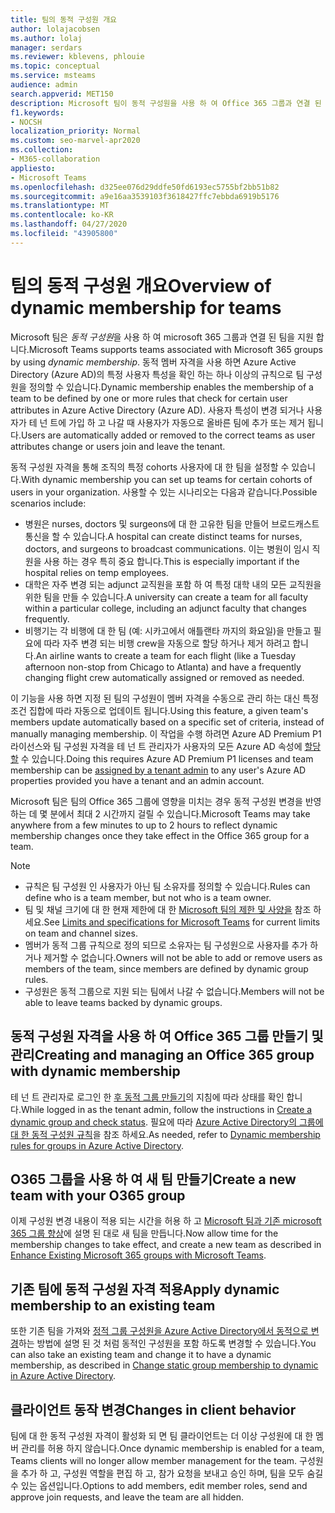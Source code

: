 ```yaml
---
title: 팀의 동적 구성원 개요
author: lolajacobsen
ms.author: lolaj
manager: serdars
ms.reviewer: kblevens, phlouie
ms.topic: conceptual
ms.service: msteams
audience: admin
search.appverid: MET150
description: Microsoft 팀이 동적 구성원을 사용 하 여 Office 365 그룹과 연결 된 팀을 지 원하는 방법을 알아봅니다.
f1.keywords:
- NOCSH
localization_priority: Normal
ms.custom: seo-marvel-apr2020
ms.collection:
- M365-collaboration
appliesto:
- Microsoft Teams
ms.openlocfilehash: d325ee076d29ddfe50fd6193ec5755bf2bb51b82
ms.sourcegitcommit: a9e16aa3539103f3618427ffc7ebbda6919b5176
ms.translationtype: MT
ms.contentlocale: ko-KR
ms.lasthandoff: 04/27/2020
ms.locfileid: "43905800"
---
```

# <a name="overview-of-dynamic-membership-for-teams"></a><span data-ttu-id="1b281-103">팀의 동적 구성원 개요</span><span class="sxs-lookup"><span data-stu-id="1b281-103">Overview of dynamic membership for teams</span></span>

<span data-ttu-id="1b281-104">Microsoft 팀은 *동적 구성원*을 사용 하 여 microsoft 365 그룹과 연결 된 팀을 지원 합니다.</span><span class="sxs-lookup"><span data-stu-id="1b281-104">Microsoft Teams supports teams associated with Microsoft 365 groups by using *dynamic membership*.</span></span> <span data-ttu-id="1b281-105">동적 멤버 자격을 사용 하면 Azure Active Directory (Azure AD)의 특정 사용자 특성을 확인 하는 하나 이상의 규칙으로 팀 구성원을 정의할 수 있습니다.</span><span class="sxs-lookup"><span data-stu-id="1b281-105">Dynamic membership enables the membership of a team to be defined by one or more rules that check for certain user attributes in Azure Active Directory (Azure AD).</span></span> <span data-ttu-id="1b281-106">사용자 특성이 변경 되거나 사용자가 테 넌 트에 가입 하 고 나갈 때 사용자가 자동으로 올바른 팀에 추가 또는 제거 됩니다.</span><span class="sxs-lookup"><span data-stu-id="1b281-106">Users are automatically added or removed to the correct teams as user attributes change or users join and leave the tenant.</span></span>

<span data-ttu-id="1b281-107">동적 구성원 자격을 통해 조직의 특정 cohorts 사용자에 대 한 팀을 설정할 수 있습니다.</span><span class="sxs-lookup"><span data-stu-id="1b281-107">With dynamic membership you can set up teams for certain cohorts of users in your organization.</span></span> <span data-ttu-id="1b281-108">사용할 수 있는 시나리오는 다음과 같습니다.</span><span class="sxs-lookup"><span data-stu-id="1b281-108">Possible scenarios include:</span></span>
- <span data-ttu-id="1b281-109">병원은 nurses, doctors 및 surgeons에 대 한 고유한 팀을 만들어 브로드캐스트 통신을 할 수 있습니다.</span><span class="sxs-lookup"><span data-stu-id="1b281-109">A hospital can create distinct teams for nurses, doctors, and surgeons to broadcast communications.</span></span> <span data-ttu-id="1b281-110">이는 병원이 임시 직원을 사용 하는 경우 특히 중요 합니다.</span><span class="sxs-lookup"><span data-stu-id="1b281-110">This is especially important if the hospital relies on temp employees.</span></span>
- <span data-ttu-id="1b281-111">대학은 자주 변경 되는 adjunct 교직원을 포함 하 여 특정 대학 내의 모든 교직원을 위한 팀을 만들 수 있습니다.</span><span class="sxs-lookup"><span data-stu-id="1b281-111">A university can create a team for all faculty within a particular college, including an adjunct faculty that changes frequently.</span></span>
- <span data-ttu-id="1b281-112">비행기는 각 비행에 대 한 팀 (예: 시카고에서 애틀랜타 까지의 화요일)을 만들고 필요에 따라 자주 변경 되는 비행 crew을 자동으로 할당 하거나 제거 하려고 합니다.</span><span class="sxs-lookup"><span data-stu-id="1b281-112">An airline wants to create a team for each flight (like a Tuesday afternoon non-stop from Chicago to Atlanta) and have a frequently changing flight crew automatically assigned or removed as needed.</span></span>

<span data-ttu-id="1b281-113">이 기능을 사용 하면 지정 된 팀의 구성원이 멤버 자격을 수동으로 관리 하는 대신 특정 조건 집합에 따라 자동으로 업데이트 됩니다.</span><span class="sxs-lookup"><span data-stu-id="1b281-113">Using this feature, a given team's members update automatically based on a specific set of criteria, instead of manually managing membership.</span></span> <span data-ttu-id="1b281-114">이 작업을 수행 하려면 Azure AD Premium P1 라이선스와 팀 구성원 자격을 테 넌 트 관리자가 사용자의 모든 Azure AD 속성에 [할당할](https://docs.microsoft.com/azure/active-directory/users-groups-roles/groups-dynamic-membership) 수 있습니다.</span><span class="sxs-lookup"><span data-stu-id="1b281-114">Doing this requires Azure AD Premium P1 licenses and team membership can be [assigned by a tenant admin](https://docs.microsoft.com/azure/active-directory/users-groups-roles/groups-dynamic-membership) to any user's Azure AD properties provided you have a tenant and an admin account.</span></span>

<span data-ttu-id="1b281-115">Microsoft 팀은 팀의 Office 365 그룹에 영향을 미치는 경우 동적 구성원 변경을 반영 하는 데 몇 분에서 최대 2 시간까지 걸릴 수 있습니다.</span><span class="sxs-lookup"><span data-stu-id="1b281-115">Microsoft Teams may take anywhere from a few minutes to up to 2 hours to reflect dynamic membership changes once they take effect in the Office 365 group for a team.</span></span>

> [!NOTE]
> - <span data-ttu-id="1b281-116">규칙은 팀 구성원 인 사용자가 아닌 팀 소유자를 정의할 수 있습니다.</span><span class="sxs-lookup"><span data-stu-id="1b281-116">Rules can define who is a team member, but not who is a team owner.</span></span>
> - <span data-ttu-id="1b281-117">팀 및 채널 크기에 대 한 현재 제한에 대 한 [Microsoft 팀의 제한 및 사양을](limits-specifications-teams.md) 참조 하세요.</span><span class="sxs-lookup"><span data-stu-id="1b281-117">See [Limits and specifications for Microsoft Teams](limits-specifications-teams.md) for current limits on team and channel sizes.</span></span>
> - <span data-ttu-id="1b281-118">멤버가 동적 그룹 규칙으로 정의 되므로 소유자는 팀 구성원으로 사용자를 추가 하거나 제거할 수 없습니다.</span><span class="sxs-lookup"><span data-stu-id="1b281-118">Owners will not be able to add or remove users as members of the team, since members are defined by dynamic group rules.</span></span>
> -    <span data-ttu-id="1b281-119">구성원은 동적 그룹으로 지원 되는 팀에서 나갈 수 없습니다.</span><span class="sxs-lookup"><span data-stu-id="1b281-119">Members will not be able to leave teams backed by dynamic groups.</span></span>


## <a name="creating-and-managing-an-office-365-group-with-dynamic-membership"></a><span data-ttu-id="1b281-120">동적 구성원 자격을 사용 하 여 Office 365 그룹 만들기 및 관리</span><span class="sxs-lookup"><span data-stu-id="1b281-120">Creating and managing an Office 365 group with dynamic membership</span></span>
<span data-ttu-id="1b281-121">테 넌 트 관리자로 로그인 한 [후 동적 그룹 만들기](https://docs.microsoft.com/azure/active-directory/users-groups-roles/groups-create-rule)의 지침에 따라 상태를 확인 합니다.</span><span class="sxs-lookup"><span data-stu-id="1b281-121">While logged in as the tenant admin, follow the instructions in [Create a dynamic group and check status](https://docs.microsoft.com/azure/active-directory/users-groups-roles/groups-create-rule).</span></span> <span data-ttu-id="1b281-122">필요에 따라 [Azure Active Directory의 그룹에 대 한 동적 구성원 규칙](https://docs.microsoft.com/azure/active-directory/users-groups-roles/groups-dynamic-membership)을 참조 하세요.</span><span class="sxs-lookup"><span data-stu-id="1b281-122">As needed, refer to [Dynamic membership rules for groups in Azure Active Directory](https://docs.microsoft.com/azure/active-directory/users-groups-roles/groups-dynamic-membership).</span></span>

## <a name="create-a-new-team-with-your-o365-group"></a><span data-ttu-id="1b281-123">O365 그룹을 사용 하 여 새 팀 만들기</span><span class="sxs-lookup"><span data-stu-id="1b281-123">Create a new team with your O365 group</span></span>

<span data-ttu-id="1b281-124">이제 구성원 변경 내용이 적용 되는 시간을 허용 하 고 [Microsoft 팀과 기존 microsoft 365 그룹 향상](enhance-office-365-groups.md)에 설명 된 대로 새 팀을 만듭니다.</span><span class="sxs-lookup"><span data-stu-id="1b281-124">Now allow time for the membership changes to take effect, and create a new team  as described in [Enhance Existing Microsoft 365 groups with Microsoft Teams](enhance-office-365-groups.md).</span></span>

## <a name="apply-dynamic-membership-to-an-existing-team"></a><span data-ttu-id="1b281-125">기존 팀에 동적 구성원 자격 적용</span><span class="sxs-lookup"><span data-stu-id="1b281-125">Apply dynamic membership to an existing team</span></span>

<span data-ttu-id="1b281-126">또한 기존 팀을 가져와 [정적 그룹 구성원을 Azure Active Directory에서 동적으로 변경](https://docs.microsoft.com/azure/active-directory/users-groups-roles/groups-change-type)하는 방법에 설명 된 것 처럼 동적인 구성원을 포함 하도록 변경할 수 있습니다.</span><span class="sxs-lookup"><span data-stu-id="1b281-126">You can also take an existing team and change it to have a dynamic membership, as described in [Change static group membership to dynamic in Azure Active Directory](https://docs.microsoft.com/azure/active-directory/users-groups-roles/groups-change-type).</span></span>

## <a name="changes-in-client-behavior"></a><span data-ttu-id="1b281-127">클라이언트 동작 변경</span><span class="sxs-lookup"><span data-stu-id="1b281-127">Changes in client behavior</span></span>

<span data-ttu-id="1b281-128">팀에 대 한 동적 구성원 자격이 활성화 되 면 팀 클라이언트는 더 이상 구성원에 대 한 멤버 관리를 허용 하지 않습니다.</span><span class="sxs-lookup"><span data-stu-id="1b281-128">Once dynamic membership is enabled for a team, Teams clients will no longer allow member management for the team.</span></span> <span data-ttu-id="1b281-129">구성원을 추가 하 고, 구성원 역할을 편집 하 고, 참가 요청을 보내고 승인 하며, 팀을 모두 숨길 수 있는 옵션입니다.</span><span class="sxs-lookup"><span data-stu-id="1b281-129">Options to add members, edit member roles, send and approve join requests, and leave the team are all hidden.</span></span>
